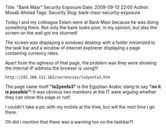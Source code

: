 Title: "Bank Masr" Security Exposure
Date: 2009-09-13 22:00
Author: Mosab Ahmad
Tags: Security
Slug: bank-masr-security-exposure

Today I and my colleague Eslam were at Bank Masr because he was doing
something there. Not only the bank looks poor, in my opinion, but also
the screen on the wall got me stunned!

</p>

The screen was displaying a windows desktop with a folder minimized to
the task bar and a window of internet exploerer displaying a page
containing currency rates.

</p>

Apart from the ugliness of that page, the problem was they were showing
the internal IP address the browser is using!!!

</p>

`http://192.168.111.162/currencies/la2yenfa3.htm`

</p>

The page name itself **"la2yenfa3"** is the Egyptian Arabic slang to say
**"no it is possible"**! It was obvious two members at the IT were
arguing whether they can show this page or not!

</p>

I couldn't take a pic with my mobile at the time, but will the next time
i go there.

</p>

Oh did i mention that there was a warning too on the taskbar?!

</p>

